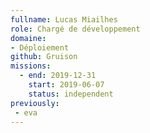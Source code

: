 ```yaml
---
fullname: Lucas Miailhes
role: Chargé de développement
domaine:
- Déploiement
github: Gruison
missions:
  - end: 2019-12-31
    start: 2019-06-07
    status: independent
previously:
 - eva
---
```



